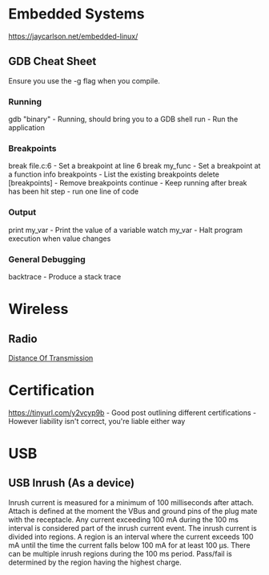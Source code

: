 # Embedded Systems
https://jaycarlson.net/embedded-linux/

## GDB Cheat Sheet
Ensure you use the -g flag when you compile.

### Running
gdb "binary" - Running, should bring you to a GDB shell
run - Run the application

### Breakpoints
break file.c:6 - Set a breakpoint at line 6
break my_func - Set a breakpoint at a function
info breakpoints - List the existing breakpoints
delete [breakpoints] - Remove breakpoints
continue - Keep running after break has been hit
step - run one line of code

### Output
print my_var - Print the value of a variable
watch my_var - Halt program execution when value changes

### General Debugging
backtrace - Produce a stack trace


# Wireless
## Radio
[Distance Of Transmission](https://en.wikipedia.org/wiki/Line-of-sight_propagation#Radio_horizon)


# Certification
https://tinyurl.com/y2vcyp9b
    - Good post outlining different certifications
    - However liability isn't correct, you're liable either way

# USB
## USB Inrush (As a device)
Inrush current is measured for a minimum of 100 milliseconds after attach. Attach is defined at the moment the VBus and ground pins of the plug mate with the receptacle. Any current exceeding 100 mA during the 100 ms interval is considered part of the inrush current event. The inrush current is divided into regions. A region is an interval where the current exceeds 100 mA until the time the current falls below 100 mA for at least 100 µs. There can be multiple inrush regions during the 100 ms period. Pass/fail is determined by the region having the highest charge.
